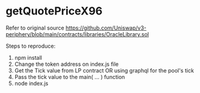 # getQuotePriceX96

Refer to original source
https://github.com/Uniswap/v3-periphery/blob/main/contracts/libraries/OracleLibrary.sol

Steps to reproduce:
1. npm install
2. Change the token address on index.js file
3. Get the Tick value from LP contract OR using graphql for the pool's tick
4. Pass the tick value to the main( ... ) function
5. node index.js

